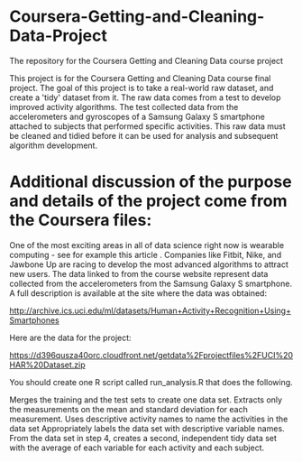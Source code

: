 # Coursera-Getting-and-Cleaning-Data-Project
The repository for the Coursera Getting and Cleaning Data course project

This project is for the Coursera Getting and Cleaning Data course final project. The goal of this project is to take a real-world raw dataset, and create a 'tidy' dataset from it. The raw data comes from a test to develop improved activity algorithms. The test collected data from the accelerometers and gyroscopes of a Samsung Galaxy S smartphone attached to subjects that performed specific activities. This raw data must be cleaned and tidied before it can be used for analysis and subsequent algorithm development.

# Additional discussion of the purpose and details of the project come from the Coursera files:
One of the most exciting areas in all of data science right now is wearable computing - see for example this article . Companies like Fitbit, Nike, and Jawbone Up are racing to develop the most advanced algorithms to attract new users. The data linked to from the course website represent data collected from the accelerometers from the Samsung Galaxy S smartphone. A full description is available at the site where the data was obtained:

http://archive.ics.uci.edu/ml/datasets/Human+Activity+Recognition+Using+Smartphones

Here are the data for the project:

https://d396qusza40orc.cloudfront.net/getdata%2Fprojectfiles%2FUCI%20HAR%20Dataset.zip

You should create one R script called run_analysis.R that does the following.

Merges the training and the test sets to create one data set.
Extracts only the measurements on the mean and standard deviation for each measurement.
Uses descriptive activity names to name the activities in the data set
Appropriately labels the data set with descriptive variable names.
From the data set in step 4, creates a second, independent tidy data set with the average of each variable for each activity and each subject.
